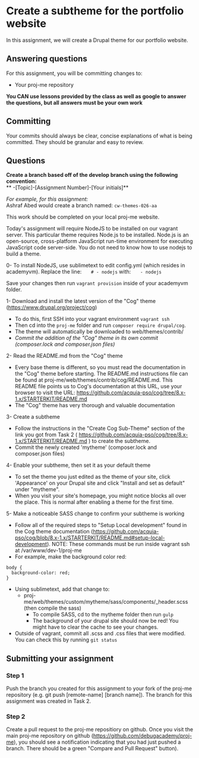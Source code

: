 # Create a subtheme for the portfolio website
In this assignment, we will create a Drupal theme for our portfolio website.

## Answering questions
For this assignment, you will be committing changes to:
- Your proj-me repository

**You CAN use lessons provided by the class as well as google to answer the questions, but all answers must be your own work**  

## Committing
Your commits should always be clear, concise explanations of what is being committed. They should be granular and easy to review.

## Questions
**Create a branch based off of the develop branch using the following convention:**  
** -[Topic]-[Assignment Number]-[Your initials]**

*For example, for this assignment:*  
Ashraf Abed would create a branch named: ```cw-themes-026-aa```  

This work should be completed on your local proj-me website.  

Today's assignment will require NodeJS to be installed on our vagrant server. This particular theme requires Node.js to be installed. Node.js is an open-source, cross-platform JavaScript run-time environment for executing JavaScript code server-side. You do not need to know how to use nodejs to  build a theme.

0- To install NodeJS, use sublimetext to edit config.yml (which resides in academyvm). Replace the line:
`   # - nodejs`
with:
`   - nodejs`

Save your changes then run `vagrant provision` inside of your academyvm folder.

1- Download and install the latest version of the "Cog" theme (https://www.drupal.org/project/cog)
  - To do this, first SSH into your vagrant environment `vagrant ssh`
  - Then cd into the `proj-me` folder and run ```composer require drupal/cog```.
  - The theme will automatically be downloaded to web/themes/contrib/
  - *Commit the addition of the "Cog" theme in its own commit (composer.lock and composer.json files)*

2- Read the README.md from the "Cog" theme
  - Every base theme is different, so you must read the documentation in the "Cog" theme before starting. The README.md instructions file can be found at proj-me/web/themes/contrib/cog/README.md. This README file points us to Cog's documentation at this URL, use your browser to visit the URL: https://github.com/acquia-pso/cog/tree/8.x-1.x/STARTERKIT/README.md
  - The "Cog" theme has very thorough and valuable documentation

3- Create a subtheme
  - Follow the instructions in the "Create Cog Sub-Theme" section of the link you got from Task 2 ( https://github.com/acquia-pso/cog/tree/8.x-1.x/STARTERKIT/README.md ) to create the subtheme.
  - Commit the newly created 'mytheme' (composer.lock and composer.json files)

4- Enable your subtheme, then set it as your default theme  
  - To set the theme you just edited as the theme of your site, click 'Appearance' on your Drupal site and click "Install and set as default" under "mytheme".
  - When you visit your site's homepage, you might notice blocks all over the place. This is normal after enabling a theme for the first time.

5- Make a noticeable SASS change to confirm your subtheme is working
  - Follow all of the required steps to "Setup Local development" found in the Cog theme documentation (https://github.com/acquia-pso/cog/blob/8.x-1.x/STARTERKIT/README.md#setup-local-development). NOTE: These commands must be run inside vagrant ssh at /var/www/dev-1/proj-me
  - For example, make the background color red: 
```
body {
  background-color: red;
}
```
  - Using sublimetext, add that change to: 
    - proj-me/web/themes/custom/mytheme/sass/components/_header.scss (then compile the sass)
      - To compile SASS, cd to the mytheme folder then run ```gulp```
      - The background of your drupal site should now be red! You might have to clear the cache to see your changes.
  - Outside of vagrant, commit all .scss and .css files that were modified. You can check this by running ```git status```

## Submitting your assignment

### Step 1
Push the branch you created for this assignment to your fork of the proj-me repository (e.g. git push [remote-name] [branch name]). The branch for this assignment was created in Task 2.

### Step 2
Create a pull request to the proj-me repositiory on github. Once you visit the main proj-me repository on github (https://github.com/debugacademy/proj-me), you should see a notification indicating that you had just pushed a branch. There should be a green "Compare and Pull Request" button).
